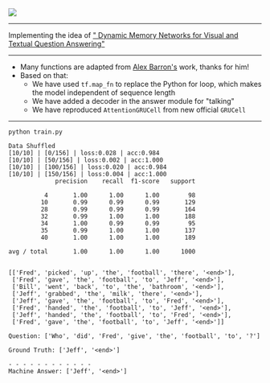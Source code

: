 <img src="https://github.com/zhedongzheng/finch/blob/master/assets/dmn-details.png">

---

Implementing the idea of ["
Dynamic Memory Networks for Visual and Textual Question Answering"](https://arxiv.org/abs/1603.01417)

---

* Many functions are adapted from [Alex Barron's](https://github.com/barronalex/Dynamic-Memory-Networks-in-TensorFlow) work, thanks for him!
* Based on that:
    * We have used ```tf.map_fn``` to replace the Python for loop, which makes the model independent of sequence length
    * We have added a decoder in the answer module for "talking"
    * We have reproduced ```AttentionGRUCell``` from new official ```GRUCell```

---

```
python train.py
```
```
Data Shuffled
[10/10] | [0/156] | loss:0.028 | acc:0.984
[10/10] | [50/156] | loss:0.002 | acc:1.000
[10/10] | [100/156] | loss:0.020 | acc:0.984
[10/10] | [150/156] | loss:0.004 | acc:1.000
             precision    recall  f1-score   support

          4       1.00      1.00      1.00        98
         10       0.99      0.99      0.99       129
         28       0.99      0.99      0.99       164
         32       0.99      1.00      1.00       188
         34       1.00      0.99      0.99        95
         35       0.99      1.00      1.00       137
         40       1.00      1.00      1.00       189

avg / total       1.00      1.00      1.00      1000


[['Fred', 'picked', 'up', 'the', 'football', 'there', '<end>'],
 ['Fred', 'gave', 'the', 'football', 'to', 'Jeff', '<end>'],
 ['Bill', 'went', 'back', 'to', 'the', 'bathroom', '<end>'],
 ['Jeff', 'grabbed', 'the', 'milk', 'there', '<end>'],
 ['Jeff', 'gave', 'the', 'football', 'to', 'Fred', '<end>'],
 ['Fred', 'handed', 'the', 'football', 'to', 'Jeff', '<end>'],
 ['Jeff', 'handed', 'the', 'football', 'to', 'Fred', '<end>'],
 ['Fred', 'gave', 'the', 'football', 'to', 'Jeff', '<end>']]

Question: ['Who', 'did', 'Fred', 'give', 'the', 'football', 'to', '?']

Ground Truth: ['Jeff', '<end>']

- - - - - - - - - - - - 
Machine Answer: ['Jeff', '<end>']
```
